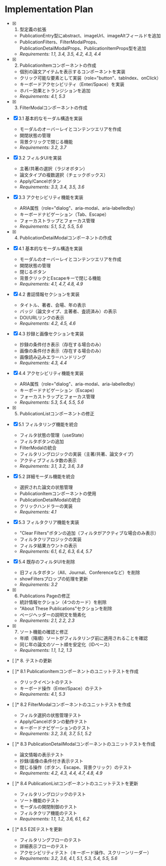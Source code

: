 # Implementation Plan

- [x] 1. 型定義の拡張


  - PublicationEntry型にabstract、imageUrl、imageAltフィールドを追加
  - PublicationFilters、FilterModalProps、PublicationDetailModalProps、PublicationItemProps型を追加
  - _Requirements: 1.1, 3.4, 3.5, 4.2, 4.3, 4.4_

- [x] 2. PublicationItemコンポーネントの作成


  - 個別の論文アイテムを表示するコンポーネントを実装
  - クリック可能な要素として実装（role="button"、tabIndex、onClick）
  - キーボードアクセシビリティ（Enter/Space）を実装
  - ホバー効果とトランジションを追加
  - _Requirements: 4.1, 5.3_

- [x] 3. FilterModalコンポーネントの作成

- [x] 3.1 基本的なモーダル構造を実装


  - モーダルのオーバーレイとコンテンツエリアを作成
  - 開閉状態の管理
  - 背景クリックで閉じる機能
  - _Requirements: 3.2, 3.7_

- [x] 3.2 フィルタUIを実装

  - 主著/共著の選択（ラジオボタン）
  - 論文タイプの複数選択（チェックボックス）
  - Apply/Cancelボタン
  - _Requirements: 3.3, 3.4, 3.5, 3.6_

- [x] 3.3 アクセシビリティ機能を実装

  - ARIA属性（role="dialog"、aria-modal、aria-labelledby）
  - キーボードナビゲーション（Tab、Escape）
  - フォーカストラップとフォーカス管理
  - _Requirements: 5.1, 5.2, 5.5, 5.6_

- [x] 4. PublicationDetailModalコンポーネントの作成

- [x] 4.1 基本的なモーダル構造を実装


  - モーダルのオーバーレイとコンテンツエリアを作成
  - 開閉状態の管理
  - 閉じるボタン
  - 背景クリックとEscapeキーで閉じる機能
  - _Requirements: 4.1, 4.7, 4.8, 4.9_

- [x] 4.2 書誌情報セクションを実装

  - タイトル、著者、会場、年の表示
  - バッジ（論文タイプ、主著者、査読済み）の表示
  - DOI/URLリンクの表示
  - _Requirements: 4.2, 4.5, 4.6_

- [x] 4.3 抄録と画像セクションを実装

  - 抄録の条件付き表示（存在する場合のみ）
  - 画像の条件付き表示（存在する場合のみ）
  - 画像読み込みエラーハンドリング
  - _Requirements: 4.3, 4.4_

- [x] 4.4 アクセシビリティ機能を実装

  - ARIA属性（role="dialog"、aria-modal、aria-labelledby）
  - キーボードナビゲーション（Escape）
  - フォーカストラップとフォーカス管理
  - _Requirements: 5.3, 5.4, 5.5, 5.6_

- [x] 5. PublicationListコンポーネントの修正


- [x] 5.1 フィルタリング機能を統合


  - フィルタ状態の管理（useState）
  - フィルタボタンの追加
  - FilterModalの統合
  - フィルタリングロジックの実装（主著/共著、論文タイプ）
  - アクティブフィルタ数の表示
  - _Requirements: 3.1, 3.2, 3.6, 3.8_

- [x] 5.2 詳細モーダル機能を統合

  - 選択された論文の状態管理
  - PublicationItemコンポーネントの使用
  - PublicationDetailModalの統合
  - クリックハンドラーの実装
  - _Requirements: 4.1_

- [x] 5.3 フィルタクリア機能を実装

  - "Clear Filters"ボタンの追加（フィルタがアクティブな場合のみ表示）
  - フィルタクリアロジックの実装
  - フィルタ結果カウントの表示
  - _Requirements: 6.1, 6.2, 6.3, 6.4, 5.7_

- [x] 5.4 既存のフィルタUIを削除

  - 旧フィルタボタン（All、Journal、Conferenceなど）を削除
  - showFiltersプロップの処理を更新
  - _Requirements: 3.2_

- [x] 6. Publications Pageの修正


  - 統計情報セクション（4つのカード）を削除
  - "About These Publications"セクションを削除
  - ページヘッダーの説明文を簡素化
  - _Requirements: 2.1, 2.2, 2.3_

- [x] 7. ソート機能の確認と修正


  - 年順（降順）ソートがフィルタリング前に適用されることを確認
  - 同じ年の論文のソート順を安定化（IDベース）
  - _Requirements: 1.1, 1.2, 1.3_

- [ ]* 8. テストの更新
- [ ]* 8.1 PublicationItemコンポーネントのユニットテストを作成
  - クリックイベントのテスト
  - キーボード操作（Enter/Space）のテスト
  - _Requirements: 4.1, 5.3_

- [ ]* 8.2 FilterModalコンポーネントのユニットテストを作成
  - フィルタ選択の状態管理テスト
  - Apply/Cancelボタンの動作テスト
  - キーボードナビゲーションのテスト
  - _Requirements: 3.2, 3.6, 3.7, 5.1, 5.2_

- [ ]* 8.3 PublicationDetailModalコンポーネントのユニットテストを作成
  - 論文情報の表示テスト
  - 抄録/画像の条件付き表示テスト
  - 閉じる操作（ボタン、Escape、背景クリック）のテスト
  - _Requirements: 4.2, 4.3, 4.4, 4.7, 4.8, 4.9_

- [ ]* 8.4 PublicationListコンポーネントのユニットテストを更新
  - フィルタリングロジックのテスト
  - ソート機能のテスト
  - モーダルの開閉制御のテスト
  - フィルタクリア機能のテスト
  - _Requirements: 1.1, 1.2, 3.6, 6.1, 6.2_

- [ ]* 8.5 E2Eテストを更新
  - フィルタリングフローのテスト
  - 詳細表示フローのテスト
  - アクセシビリティテスト（キーボード操作、スクリーンリーダー）
  - _Requirements: 3.2, 3.6, 4.1, 5.1, 5.3, 5.4, 5.5, 5.6_
